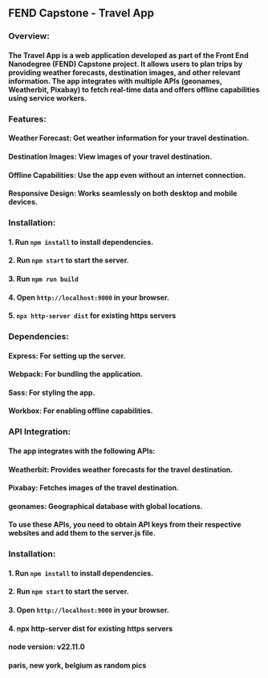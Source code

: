 ## FEND Capstone - Travel App

### Overview:

#### The Travel App is a web application developed as part of the Front End Nanodegree (FEND) Capstone  project. It allows users to plan trips by providing weather forecasts, destination images, and  other relevant information. The app integrates with multiple APIs (geonames, Weatherbit, Pixabay) to fetch real-time data and offers offline capabilities using service workers.

### Features:

#### Weather Forecast: Get weather information for your travel destination.

#### Destination Images: View images of your travel destination.

#### Offline Capabilities: Use the app even without an internet connection.

#### Responsive Design: Works seamlessly on both desktop and mobile devices.

### Installation:
#### 1. Run `npm install` to install dependencies.
#### 2. Run `npm start` to start the server.
#### 3. Run `npm run build`
#### 4. Open `http://localhost:9000` in your browser.
#### 5. `npx http-server dist` for existing https servers


### Dependencies:

#### Express: For setting up the server.

#### Webpack: For bundling the application.

#### Sass: For styling the app.

#### Workbox: For enabling offline capabilities.


### API Integration:
#### The app integrates with the following APIs:

#### Weatherbit: Provides weather forecasts for the travel destination.

#### Pixabay: Fetches images of the travel destination.
#### geonames: Geographical database with global locations.

#### To use these APIs, you need to obtain API keys from their respective websites and add them to the server.js file.

### Installation:

#### 1. Run `npm install` to install dependencies.
#### 2. Run `npm start` to start the server.
#### 3. Open `http://localhost:9000` in your browser.
#### 4. npx http-server dist for existing https servers

#### node  version: v22.11.0
#### paris, new york, belgium as random pics